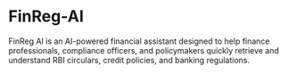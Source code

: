 # FinReg-AI
FinReg AI is an AI-powered financial assistant designed to help finance professionals, compliance officers, and policymakers quickly retrieve and understand RBI circulars, credit policies, and banking regulations.
